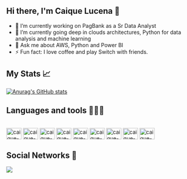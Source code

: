 ## Hi there, I'm Caique Lucena 👋

- 🔭 I’m currently working on PagBank as a Sr Data Analyst
- 🌱 I’m currently going deep in clouds architectures, Python for data analysis and machine learning
- 💬 Ask me about AWS, Python and Power BI
- ⚡ Fun fact: I love coffee and play Switch with friends.

## My Stats 📈
[![Anurag's GitHub stats](https://github-readme-stats.vercel.app/api?username=caiquelcn&theme=github_dark&show_icons=true)](https://github.com/anuraghazra/github-readme-stats)

## Languages and tools 🧑🏻‍💻
<div style="display: inline_block"><br>
          <img align="center" alt="caique-py" height="30" width="40" src="https://cdn.jsdelivr.net/gh/devicons/devicon@latest/icons/python/python-original.svg" /> 
          <img align="center" alt="caique-aws" height="30" width="40" src="https://cdn.jsdelivr.net/gh/devicons/devicon@latest/icons/amazonwebservices/amazonwebservices-plain-wordmark.svg" />
          <img align="center" alt="caique-azure" height="30" width="40" src="https://cdn.jsdelivr.net/gh/devicons/devicon@latest/icons/azure/azure-original.svg" />
          <img align="center" alt="caique-gcloud" height="30" width="40" src="https://cdn.jsdelivr.net/gh/devicons/devicon@latest/icons/googlecloud/googlecloud-original.svg" />
          <img align="center" alt="caique-sql" height="30" width="40" src="https://cdn.jsdelivr.net/gh/devicons/devicon@latest/icons/azuresqldatabase/azuresqldatabase-original.svg" />
          <img align="center" alt="caique-docker" height="30" width="40" src="https://cdn.jsdelivr.net/gh/devicons/devicon@latest/icons/docker/docker-original.svg" />
          <img align="center" alt="caique-spark" height="30" width="40" src="https://cdn.jsdelivr.net/gh/devicons/devicon@latest/icons/apachespark/apachespark-original.svg" />
          <img align="center" alt="caique-airflow" height="30" width="40" src="https://cdn.jsdelivr.net/gh/devicons/devicon@latest/icons/apacheairflow/apacheairflow-original.svg" />
          <img align="center" alt="caique-git" height="30" width="40" src="https://cdn.jsdelivr.net/gh/devicons/devicon@latest/icons/git/git-original.svg" />
</div>

## Social Networks 🔗
<div> 
  <a href="https://www.linkedin.com/in/caiquelcn" target="_blank"><img src="https://img.shields.io/badge/-LinkedIn-%230077B5?style=for-the-badge&logo=linkedin&logoColor=white" target="_blank"></a> 
</div>

